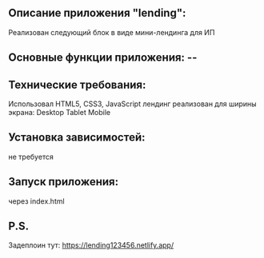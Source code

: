 ## Описание приложения "lending":

Реализован следующий блок в виде мини-лендинга для ИП


## Основные функции приложения: --


## Технические требования:
Использовал HTML5, CSS3, JavaScript
лендинг реализован для ширины экрана: Desktop Tablet Mobile

## Установка зависимостей:
не требуется

## Запуск приложения:
через index.html

## P.S.

Задеплоин тут: https://lending123456.netlify.app/
